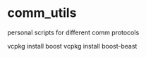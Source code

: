 # comm_utils
personal scripts for different comm protocols







vcpkg install boost
vcpkg install boost-beast

